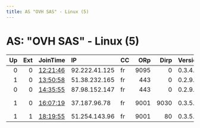 ```yaml
---
title: AS "OVH SAS" - Linux (5)
---
```


# AS: "OVH SAS" - Linux (5)

|   Up |   Ext | JoinTime                                                                                            | IP            | CC   |   ORp |   Dirp | Version   | Contact                      | Nickname       |   eFamMembers |
|-----:|------:|:----------------------------------------------------------------------------------------------------|:--------------|:-----|------:|-------:|:----------|:-----------------------------|:---------------|--------------:|
|    0 |     0 | [12:21:46](https://metrics.torproject.org/rs.html#details/4AEE8CD52A1C59DFB6B53CA36FFDC661FD4BCB97) | 92.222.41.125 | fr   |  9095 |      0 | 0.3.4.9   | None                         | antitrumparrow |             1 |
|    1 |     0 | [13:50:58](https://metrics.torproject.org/rs.html#details/E3635F730859E677E28AA03A21347B4D76A03771) | 51.38.232.165 | fr   |   443 |      0 | 0.2.9.16  | valk.system@gmail.com        | ValkTor        |             1 |
|    0 |     0 | [14:35:55](https://metrics.torproject.org/rs.html#details/6250CF6E76D58E383C3F1A268EAC4116757D4529) | 87.98.152.147 | fr   |   443 |      0 | 0.2.9.14  | vindow.mail@gmail.com        | Vindow         |             1 |
|    1 |     0 | [16:07:19](https://metrics.torproject.org/rs.html#details/C91DFF6AE45CFAA721E121342191C2687711F12F) | 37.187.96.78  | fr   |  9001 |   9030 | 0.3.5.8   | E4 &lt;spam@edworks.info&gt; | eddie4nl       |             1 |
|    1 |     1 | [18:19:55](https://metrics.torproject.org/rs.html#details/598EA0E595C541EA91B4434BC643F01110862AC5) | 51.254.143.96 | fr   |  9001 |     80 | 0.3.5.8   | giorgio dot 46 at tim dot    | harleyz98      |             1 |
